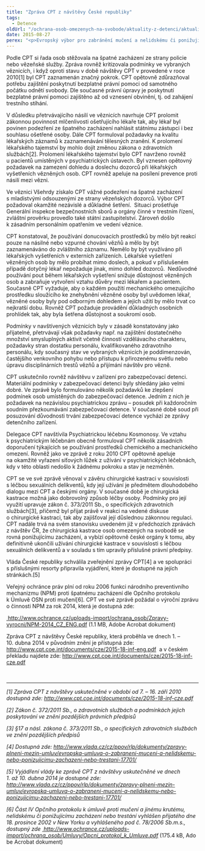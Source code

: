 ```yaml
---
title: "Zpráva CPT z návštěvy České republiky"
tags:
  - Detence
oldUrl: "/ochrana-osob-omezenych-na-svobode/aktuality-z-detenci/aktuality-z-detenci-2015/zprava-cpt-z-navstevy-ceske-republiky/"
date: 2015-08-27
perex: "<p>Evropský výbor pro zabránění mučení a nelidskému či ponižujícímu zacházení nebo trestání (CPT) vydal v březnu 2015 zprávu z návštěvy České republiky, která proběhla ve dnech 1. – 10. dubna 2014</p>"
---
```


<!-- imported from the old website -->

<p>Podle CPT si řada osob stěžovala na špatné zacházení ze strany policie nebo vězeňské služby. Zpráva rovněž kritizovala podmínky ve vybraných věznicích, i když oproti stavu v době návštěvy CPT v provedené v roce 2010[1] byl CPT zaznamenán značný pokrok. CPT opětovně zdůrazňoval potřebu zajištění poskytnutí bezplatné právní pomoci od samotného počátku odnětí svobody. Dle současné právní úpravy je poskytnutí bezplatné právní pomoci zajištěno až od vznesení obvinění, tj. od zahájení trestního stíhání. </p><p>V důsledku přetrvávajícího násilí ve věznicích navrhuje CPT prolomit zákonnou povinnost mlčenlivosti ošetřujícího lékaře tak, aby lékař byl povinen podezření ze špatného zacházení nahlásit státnímu zástupci i bez souhlasu ošetřené osoby. Dále CPT formuloval požadavky na kvalitu lékařských záznamů k zaznamenávání tělesných zranění. K prolomení lékařského tajemství by mohlo dojít změnou zákona o zdravotních službách[2]. Prolomení lékařského tajemství bylo CPT navrženo rovněž u pacientů umístěných v psychiatrických ústavech. Byl vznesen opětovný požadavek na zamezení dohledu a doslechu dozorců při lékařských vyšetřeních vězněných osob. CPT rovněž apeluje na posílení prevence proti násilí mezi vězni.</p><p>Ve věznici Všehrdy získalo CPT vážné podezření na špatné zacházení s mladistvými odsouzenými ze strany vězeňských dozorců. Výbor CPT požadoval okamžité nezávislé a důkladné šetření.  Situaci prošetřuje Generální inspekce bezpečnostních sborů a orgány činné v trestním řízení, zvláštní prověrku provedlo také státní zastupitelství. Zároveň došlo k zásadním personálním opatřením ve vedení věznice. </p><p>CPT konstatoval, že používání donucovacích prostředků by mělo být reakcí pouze na násilné nebo vzpurné chování vězňů a mělo by být zaznamenáváno do zvláštního záznamu. Nemělo by být využíváno při lékařských vyšetřeních v externích zařízeních. Lékařské vyšetření vězněných osob by mělo probíhat mimo doslech, a pokud v příslušeném případě dotyčný lékař nepožaduje jinak, mimo dohled dozorců.  Nedůvodné používání pout během lékařských vyšetření snižuje důstojnost vězněných osob a zabraňuje vytvoření vztahu důvěry mezi lékařem a pacientem. Současně CPT vyžaduje, aby o každém použití mechanického omezujícího prostředku sloužícího ke znehybnění vězněné osoby byl uvědomen lékař, vězněné osoby byly pod odborným dohledem a jejich užití by mělo trvat co nejkratší dobu. Rovněž CPT požaduje provádění důkladných osobních prohlídek tak, aby byla šetřena důstojnost a soukromí osob.</p><p>Podmínky v navštívených věznicích byly v zásadě konstatovány jako přijatelné, přetrvávají však požadavky např. na zajištění dostatečného množství smysluplných aktivit včetně činností vzdělávacího charakteru, požadavky stran dostatku personálu, kvalifikovaného zdravotního personálu, kdy současný stav ve vybraných věznicích je poddimenzován, častějšího venkovního pohybu nebo přístupu k přirozenému světlu nebo úpravu disciplinárních trestů vězňů a přijímání návštěv pro vězně. </p><p>CPT uskutečnilo rovněž návštěvu v zařízení pro zabezpečovací detenci. Materiální podmínky v zabezpečovací detenci byly shledány jako velmi dobré. Ve zprávě bylo formulováno několik požadavků ke zlepšení podmínek osob umístěných do zabezpečovací detence. Jedním z nich je požadavek na nezávislou psychiatrickou zprávu – posudek při každoročním soudním přezkoumávání zabezpečovací detence. V současné době soud při posuzování důvodnosti trvání zabezpečovací detence vychází ze zprávy detenčního zařízení. </p><p>Delegace CPT navštívila Psychiatrickou léčebnu Kosmonosy. Ve vztahu k psychiatrickým léčebnám obecně formuloval CPT několik zásadních doporučení týkajících se používání prostředků chemického a mechanického omezení. Rovněž jako ve zprávě z roku 2010 CPT opětovně apeluje na okamžité vyřazení síťových lůžek z užívání v psychiatrických léčebnách, kdy v této oblasti nedošlo k žádnému pokroku a stav je nezměněn.</p><p>CPT se ve své zprávě věnoval v závěru chirurgické kastraci v souvislosti s léčbou sexuálních delikventů, kdy její užívání je předmětem dlouhodobého dialogu mezi CPT a českými orgány. V současné době je chirurgická kastrace možná jako dobrovolný způsob léčby osoby. Podmínky pro její využití upravuje zákon č. 373/2011 Sb., o specifických zdravotních službách[3], přičemž byl přijat právě v reakci na vedené diskuse o chirurgické kastraci, tak aby zajišťoval její důslednou zákonnou regulaci. CPT nadále trvá na svém stanovisku uvedeném již v předchozích zprávách z návštěv ČR, že chirurgická kastrace osob omezených na svobodě se rovná ponižujícímu zacházení, a vybízí opětovně české orgány k tomu, aby definitivně ukončili užívání chirurgické kastrace v souvislosti s léčbou sexuálních delikventů a v souladu s tím upravily příslušné právní předpisy. </p><p>Vláda České republiky schválila zveřejnění zprávy CPT[4] a ve spolupráci s příslušnými resorty připravila vyjádření, které je dostupné na jejích stránkách.[5]</p><p>Veřejný ochránce práv plní od roku 2006 funkci národního preventivního mechanizmu (NPM) proti špatnému zacházení dle Opčního protokolu k Úmluvě OSN proti mučení[6]. CPT ve své zprávě požádal o výroční zprávu o činnosti NPM za rok 2014, která je dostupná zde: </p><p><a title="Otevření do nového okna" href="/uploads-import/ochrana_osob/Zpravy-vyrocni/NPM-2014_CZ_ENG.pdf" target="_blank"> http://www.ochrance.cz/uploads-import/ochrana_osob/Zpravy-vyrocni/NPM-2014_CZ_ENG.pdf</a> (1.1 MB, Adobe Acrobat dokument)</p><p>Zpráva CPT z návštěvy České republiky, která proběhla ve dnech 1. – 10. dubna 2014 v původním znění je přístupná zde: <a title="Otevření do nového okna" href="http://www.cpt.coe.int/documents/cze/2015-18-inf-eng.pdf" target="_blank">http://www.cpt.coe.int/documents/cze/2015-18-inf-eng.pdf</a>  a v českém překladu najdete zde: <a title="Otevření do nového okna" href="http://www.cpt.coe.int/documents/cze/2015-18-inf-cze.pdf" target="_blank">http://www.cpt.coe.int/documents/cze/2015-18-inf-cze.pdf</a> </p><br /><hr /><p><em>[1] Zpráva CPT z návštěvy uskutečněné v období od 7. – 16. září 2010 dostupná zde: </em><a title="Otevření do nového okna" href="http://www.cpt.coe.int/documents/cze/2015-18-inf-cze.pdf" target="_blank"><em>http://www.cpt.coe.int/documents/cze/2015-18-inf-cze.pdf</em></a> <em>  </em></p><p><em>[2] Zákon č. 372/2011 Sb., o zdravotních službách a podmínkách jejich poskytování ve znění pozdějších právních předpisů</em></p><p><em>[3] §17 a násl. zákona č. 373/2011 Sb., o specifických zdravotních službách ve znění pozdějších předpisů</em></p><p><em>[4] Dostupná zde: </em><a title="Otevření do nového okna" href="http://www.vlada.cz/cz/ppov/rlp/dokumenty/zpravy-plneni-mezin-umluv/evropska-umluva-o-zabraneni-muceni-a-nelidskemu-nebo-ponizujicimu-zachazeni-nebo-trestani-17701/" target="_blank"><em>http://www.vlada.cz/cz/ppov/rlp/dokumenty/zpravy-plneni-mezin-umluv/evropska-umluva-o-zabraneni-muceni-a-nelidskemu-nebo-ponizujicimu-zachazeni-nebo-trestani-17701/</em></a> <em> </em></p><p><em>[5] Vyjádření vlády ke zprávě CPT z návštěvy uskutečněné ve dnech 1. až 10. dubna 2014 je dostupné zde: </em><a title="Otevření do nového okna" href="http://www.vlada.cz/cz/ppov/rlp/dokumenty/zpravy-plneni-mezin-umluv/evropska-umluva-o-zabraneni-muceni-a-nelidskemu-nebo-ponizujicimu-zachazeni-nebo-trestani-17701/" target="_blank"><em>http://www.vlada.cz/cz/ppov/rlp/dokumenty/zpravy-plneni-mezin-umluv/evropska-umluva-o-zabraneni-muceni-a-nelidskemu-nebo-ponizujicimu-zachazeni-nebo-trestani-17701/</em></a> <em>  </em></p><p><em>[6] Část IV Opčního protokolu k úmluvě proti mučení a jinému krutému, nelidskému či ponižujícímu zacházení nebo trestání vyhlášen přijatého dne 18. prosince 2002 v New Yorku a vyhlášeného pod č. 78/2006 Sb.m.s., dostupný zde </em><a title="Otevření do nového okna" href="/uploads-import/ochrana_osob/Umluvy/Opcni_protokol_k_Umluve.pdf" target="_blank"> <em>http://www.ochrance.cz/uploads-import/ochrana_osob/Umluvy/Opcni_protokol_k_Umluve.pdf</em></a> (175.4 kB, Adobe Acrobat dokument)</p><p> </p>
